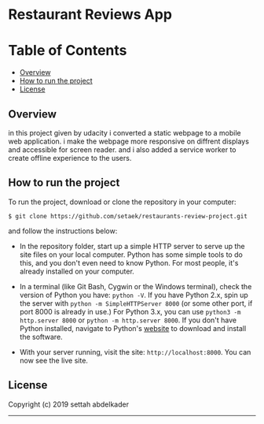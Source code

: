 # Restaurant Reviews App 

# Table of Contents

* [Overview](#overview)
* [How to run the project](#how-to-run-the-project)
* [License](#license)


## Overview
in this project given by udacity i converted  a static webpage to a mobile web application. i make the webpage more responsive on diffrent displays and accessible for screen reader. and i also added a service worker to create offline experience to the users.


## How to run the project

To run the project, download or clone the repository in your computer:

`$ git clone https://github.com/setaek/restaurants-review-project.git`

and follow the instructions below:

* In the repository folder, start up a simple HTTP server to serve up the site files on your local computer. Python has some simple tools to do this, and you don't even need to know Python. For most people, it's already installed on your computer. 

* In a terminal (like Git Bash, Cygwin or the Windows terminal), check the version of Python you have: `python -V`. If you have Python 2.x, spin up the server with `python -m SimpleHTTPServer 8000` (or some other port, if port 8000 is already in use.) For Python 3.x, you can use `python3 -m http.server 8000` or `python -m http.server 8000`. If you don't have Python installed, navigate to Python's [website](https://www.python.org/) to download and install the software.

* With your server running, visit the site: `http://localhost:8000`. You can now see the live site.


## License


Copyright (c) 2019 settah abdelkader

---